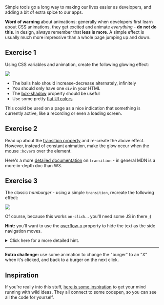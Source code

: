 
Simple tools go a long way to making our lives easier as developers, and adding a bit of extra spice to our apps.
    
      
    
**Word of warning** about animations: generally when developers first learn about CSS animations, they get excited and animate _everything_ - **do not do this**. In design, always remember that **less is more**. A simple effect is usually much more impressive than a whole page jumping up and down.
    
      
    

    
      
    
## Exercise 1
    
      
    
Using CSS variables and animation, create the following glowing effect:
    
![](https://s3-us-west-2.amazonaws.com/learn-app/lesson-images/glow-animation.gif)
    
-   The balls halo should increase-decrease alternately, infinitely
-   You should only have one `div` in your HTML
-   The [box-shadow](https://developer.mozilla.org/en-US/docs/Web/CSS/box-shadow) property should be useful
-   Use some pretty [flat UI colors](https://flatuicolors.com/palette/defo)
    
      
This could be used on a page as a nice indication that something is currently active, like a recording or even a loading screen.
    

## Exercise 2
    

Read up about the [transition property](https://www.w3schools.com/css/css3_transitions.asp) and re-create the above effect. However, instead of constant animation, make the glow occur when the mouse `:hover`s over the element.
    
Here's a more [detailed documentation](https://developer.mozilla.org/en-US/docs/Web/CSS/CSS_Transitions/Using_CSS_transitions%20target=) on `transition` - in general MDN is a more in-depth doc than W3.
    

    
## Exercise 3

The classic _hamburger_ - using a simple `transition`, recreate the following effect:
    
![](https://s3-us-west-2.amazonaws.com/learn-app/lesson-images/burger-side-nav.gif)
    
Of course, because this works `on-click`... you'll need some JS in there ;)
    
**Hint:** you'll want to use the [overflow-x](https://developer.mozilla.org/en-US/docs/Web/CSS/overflow-x) property to hide the text as the side navigation moves.
    
<details>
<summary>Click here for a more detailed hint.</summary>
  <ul>
    <li>Start by creating the top and side nav bar
      <ul>
        <li>Make sure the top goes all the way across, and the side goes all the way down</li>
        <li>Using CSS Grid might be helpful here</li>
      </ul>
    </li>
    <li>Add the burger icon - it can be from Font Awesome, or your own CSS creation</li>
    <li>The side nav is the part that's being animated
    <ul>
      <li>In particular, its _width_ is changing</li>
      <li>As such, we want the <code>transition</code> for the <code>width</code> to last about a second</li>
      <li>However, you should use jQuery in your JS file to actually change the <code>width property</code>
      <ul>
        <li>You want to use jQuery because you can't tell CSS to change element B when element A is clicked</li>
        </ul>
      </li>
      </ul>
    </li>
  </ul>
</details>      

    

---  
      
    
**Extra challenge:** use some animation to change the "burger" to an "X" when it's clicked, and back to a burger on the next click.
    
    

## Inspiration


If you're really into this stuff, [here is some inspiration](https://cssnewbie.com/15-new-awesome-creative-css-animations/#.XB9dIHQzZPY) to get your mind running with wild ideas. They all connect to some codepen, so you can see all the code for yourself.
